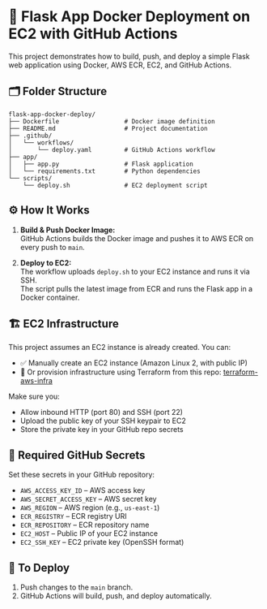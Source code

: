 # 🚀 Flask App Docker Deployment on EC2 with GitHub Actions

This project demonstrates how to build, push, and deploy a simple Flask web application using Docker, AWS ECR, EC2, and GitHub Actions.

## 🗂️ Folder Structure

```
flask-app-docker-deploy/
├── Dockerfile                  # Docker image definition
├── README.md                   # Project documentation
├── .github/
│   └── workflows/
│       └── deploy.yaml         # GitHub Actions workflow
├── app/
│   ├── app.py                  # Flask application
│   └── requirements.txt        # Python dependencies
└── scripts/
    └── deploy.sh               # EC2 deployment script
```

## ⚙️ How It Works

1. **Build & Push Docker Image:**  
   GitHub Actions builds the Docker image and pushes it to AWS ECR on every push to `main`.

2. **Deploy to EC2:**  
   The workflow uploads `deploy.sh` to your EC2 instance and runs it via SSH.  
   The script pulls the latest image from ECR and runs the Flask app in a Docker container.

## 🏗️ EC2 Infrastructure

This project assumes an EC2 instance is already created. You can:

- ✅ Manually create an EC2 instance (Amazon Linux 2, with public IP)
- 🔧 Or provision infrastructure using Terraform from this repo: [terraform-aws-infra](https://github.com/abhi2692/terraform-aws-infra.git)

Make sure you:

- Allow inbound HTTP (port 80) and SSH (port 22)
- Upload the public key of your SSH keypair to EC2
- Store the private key in your GitHub repo secrets

## 🔐 Required GitHub Secrets

Set these secrets in your GitHub repository:

- `AWS_ACCESS_KEY_ID` – AWS access key
- `AWS_SECRET_ACCESS_KEY` – AWS secret key
- `AWS_REGION` – AWS region (e.g., `us-east-1`)
- `ECR_REGISTRY` – ECR registry URI
- `ECR_REPOSITORY` – ECR repository name
- `EC2_HOST` – Public IP of your EC2 instance
- `EC2_SSH_KEY` – EC2 private key (OpenSSH format)

## 🏁 To Deploy

1. Push changes to the `main` branch.
2. GitHub Actions will build, push, and deploy automatically.

##